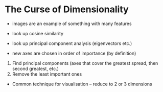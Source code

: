 # The Curse of Dimensionality

- images are an example of something with many features

- look up cosine similarity
- look up principal component analysis (eigenvectors etc.)

- new axes are chosen in order of importance (by definition)

1. Find principal components (axes that cover the greatest spread, then second greatest, etc.)
2. Remove the least important ones

- Common technique for visualisation – reduce to 2 or 3 dimensions
